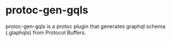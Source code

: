 # protoc-gen-gqls
protoc-gen-gqls is a protoc plugin that generates graphql schema (.glaphqls) from Protocol Buffers.

